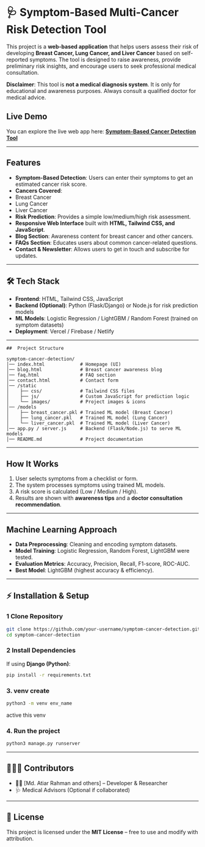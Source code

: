 
# 🩺 Symptom-Based Multi-Cancer Risk Detection Tool  

This project is a **web-based application** that helps users assess their risk of developing **Breast Cancer, Lung Cancer, and Liver Cancer** based on self-reported symptoms. The tool is designed to raise awareness, provide preliminary risk insights, and encourage users to seek professional medical consultation.  

 **Disclaimer**: This tool is **not a medical diagnosis system**. It is only for educational and awareness purposes. Always consult a qualified doctor for medical advice.  

##  Live Demo

You can explore the live web app here: **[Symptom-Based Cancer Detection Tool](https://symtom-based-cancer-detection.onrender.com/)**

---

##  Features  

-  **Symptom-Based Detection**: Users can enter their symptoms to get an estimated cancer risk score.  
-  **Cancers Covered**:  
  - Breast Cancer  
  - Lung Cancer  
  - Liver Cancer  
-  **Risk Prediction**: Provides a simple low/medium/high risk assessment.  
-  **Responsive Web Interface** built with **HTML, Tailwind CSS, and JavaScript**.  
-  **Blog Section**: Awareness content for breast cancer and other cancers.  
-  **FAQs Section**: Educates users about common cancer-related questions.  
-  **Contact & Newsletter**: Allows users to get in touch and subscribe for updates.  

---

## 🛠️ Tech Stack  

- **Frontend**: HTML, Tailwind CSS, JavaScript  
- **Backend (Optional)**: Python (Flask/Django) or Node.js for risk prediction models  
- **ML Models**: Logistic Regression / LightGBM / Random Forest (trained on symptom datasets)  
- **Deployment**: Vercel / Firebase / Netlify  

---
```
##  Project Structure  

symptom-cancer-detection/
│── index.html             # Homepage (UI)
│── blog.html              # Breast cancer awareness blog
│── faq.html               # FAQ section
│── contact.html           # Contact form
│── /static
│    ├── css/              # Tailwind CSS files
│    ├── js/               # Custom JavaScript for prediction logic
│    └── images/           # Project images & icons
│── /models
│    ├── breast_cancer.pkl # Trained ML model (Breast Cancer)
│    ├── lung_cancer.pkl   # Trained ML model (Lung Cancer)
│    └── liver_cancer.pkl  # Trained ML model (Liver Cancer)
│── app.py / server.js     # Backend (Flask/Node.js) to serve ML models
│── README.md              # Project documentation
```

---

##  How It Works

1. User selects symptoms from a checklist or form.
2. The system processes symptoms using trained ML models.
3. A risk score is calculated (Low / Medium / High).
4. Results are shown with **awareness tips** and a **doctor consultation recommendation**.

---

##  Machine Learning Approach

* **Data Preprocessing**: Cleaning and encoding symptom datasets.
* **Model Training**: Logistic Regression, Random Forest, LightGBM were tested.
* **Evaluation Metrics**: Accuracy, Precision, Recall, F1-score, ROC-AUC.
* **Best Model**: LightGBM (highest accuracy & efficiency).

---

## ⚡ Installation & Setup

### 1 Clone Repository

```bash
git clone https://github.com/your-username/symptom-cancer-detection.git
cd symptom-cancer-detection
```

### 2 Install Dependencies

If using **Django (Python)**:

```bash
pip install -r requirements.txt
```

### 3. venv create
```bash
python3 -m venv env_name
```
active this venv 
### 4. Run the project
```bash
python3 manage.py runserver
```
---

## 🧑‍🤝‍🧑 Contributors

* 👨‍💻 \[Md. Atiar Rahman and others] – Developer & Researcher
* 🩺 Medical Advisors (Optional if collaborated)

---

## 📜 License

This project is licensed under the **MIT License** – free to use and modify with attribution.



